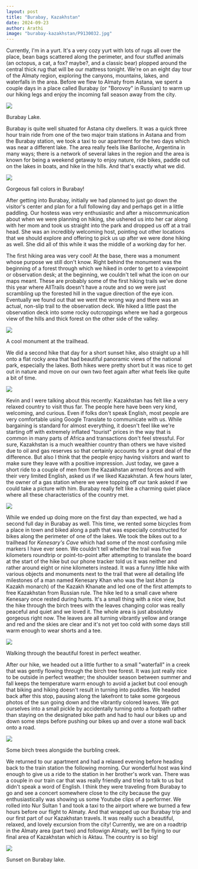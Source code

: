 ```yaml
---
layout: post
title: "Burabay, Kazakhstan"
date: 2024-09-23
author: Arathi
image: "burabay-kazakhstan/P9130032.jpg"
---
```


Currently, I'm in a yurt. It's a very cozy yurt with lots of rugs all over the place, bean bags scattered along the perimeter, and four stuffed animals (an octopus, a cat, a fox? maybe?, and a classic bear) plopped around the central thick rug that will be our mattress tonight. We're on an eight day tour of the Almaty region, exploring the canyons, mountains, lakes, and waterfalls in the area. Before we flew to Almaty from Astana, we spent a couple days in a place called Burabay (or "Borovoy" in Russian) to warm up our hiking legs and enjoy the incoming fall season away from the city.



![](assets/img/burabay-kazakhstan/P9120151.jpg)

<figcaption>

Burabay Lake.

</figcaption>

Burabay is quite well situated for Astana city dwellers. It was a quick three hour train ride from one of the two major train stations in Astana and from the Burabay station, we took a taxi to our apartment for the two days which was near a different lake. The area really feels like Bariloche, Argentina in many ways; there is a network of several lakes in the region and the area is known for being a weekend getaway to enjoy nature, ride bikes, paddle out on the lakes in boats, and hike in the hills. And that's exactly what we did. 



![](assets/img/burabay-kazakhstan/P9130030-2.jpg)

<figcaption>

Gorgeous fall colors in Burabay!

</figcaption>

After getting into Burabay, initially we had planned to just go down the visitor's center and plan for a full following day and perhaps get in a little paddling. Our hostess was very enthusiastic and after a miscommunication about when we were planning on hiking, she ushered us into her car along with her mom and took us straight into the park and dropped us off at a trail head. She was an incredibly welcoming host, pointing out other locations that we should explore and offering to pick us up after we were done hiking as well. She did all of this while it was the middle of a working day for her.

The first hiking area was very cool! At the base, there was a monument whose purpose we still don't know. Right behind the monument was the beginning of a forest through which we hiked in order to get to a viewpoint or observation desk; at the beginning, we couldn't tell what the icon on our maps meant. These are probably some of the first hiking trails we've done this year where AllTrails doesn't have a route and so we were just scrambling up the forested hill in the vague direction of the eye icon. Eventually we found out that we went the wrong way and there was an actual, non-slip trail to the observation deck. We hiked a little past the observation deck into some rocky outcroppings where we had a gorgeous view of the hills and thick forest on the other side of the valley.



![](assets/img/burabay-kazakhstan/P9120140.jpg)

<figcaption>

A cool monument at the trailhead. 

</figcaption>

We did a second hike that day for a short sunset hike, also straight up a hill onto a flat rocky area that had beautiful panoramic views of the national park, especially the lakes. Both hikes were pretty short but it was nice to get out in nature and move on our own two feet again after what feels like quite a bit of time. 



![](assets/img/burabay-kazakhstan/20240912_164534.jpg)

Kevin and I were talking about this recently: Kazakhstan has felt like a very relaxed country to visit thus far. The people here have been very kind, welcoming, and curious. Even if folks don't speak English, most people are very comfortable using Google Translate to communicate with us. While bargaining is standard for almost everything, it doesn't feel like we're starting off with extremely inflated "tourist" prices in the way that is common in many parts of Africa and transactions don't feel stressful. For sure, Kazakhstan is a much wealthier country than others we have visited due to oil and gas reserves so that certainly accounts for a great deal of the difference. But also I think that the people enjoy having visitors and want to make sure they leave with a positive impression. Just today, we gave a short ride to a couple of men from the Kazakhstan armed forces and with their very limited English, asked us if we liked Kazakhstan. A few hours later, the owner of a gas station where we were topping off our tank asked if we could take a picture with him. Burabay really felt like a charming quiet place where all these characteristics of the country met.



![](assets/img/burabay-kazakhstan/P9130003.jpg)

While we ended up doing more on the first day than expected, we had a second full day in Burabay as well. This time, we rented some bicycles from a place in town and biked along a path that was especially constructed for bikes along the perimeter of one of the lakes. We took the bikes out to a trailhead for _Kenesary's Cave_ which had some of the most confusing mile markers I have ever seen. We couldn't tell whether the trail was five kilometers roundtrip or point-to-point after attempting to translate the board at the start of the hike but our phone tracker told us it was neither and rather around eight or nine kilometers instead. It was a funny little hike with various objects and monuments next to the trail that were all detailing life milestones of a man named Kenesary Khan who was the last _khan_ (a Kazakh monarch) of the Kazakh Khanate and led one of the first attempts to free Kazakhstan from Russian rule. The hike led to a small cave where Kenesary once rested during hunts. It's a small thing with a nice view, but the hike through the birch trees with the leaves changing color was really peaceful and quiet and we loved it. The whole area is just absolutely gorgeous right now. The leaves are all turning vibrantly yellow and orange and red and the skies are clear and it's not yet too cold with some days still warm enough to wear shorts and a tee. 



![](assets/img/burabay-kazakhstan/P9130016.jpg)

<figcaption>

Walking through the beautiful forest in perfect weather.

</figcaption>

After our hike, we headed out a little further to a small "waterfall" in a creek that was gently flowing through the birch tree forest. It was just really nice to be outside in perfect weather; the shoulder season between summer and fall keeps the temperature warm enough to avoid a jacket but cool enough that biking and hiking doesn't result in turning into puddles. We headed back after this stop, pausing along the lakefront to take some gorgeous photos of the sun going down and the vibrantly colored leaves. We got ourselves into a small pickle by accidentally turning onto a footpath rather than staying on the designated bike path and had to haul our bikes up and down some steps before pushing our bikes up and over a stone wall back onto a road. 



![](assets/img/burabay-kazakhstan/P9130023.jpg)

<figcaption>

Some birch trees alongside the burbling creek.

</figcaption>

We returned to our apartment and had a relaxed evening before heading back to the train station the following morning. Our wonderful host was kind enough to give us a ride to the station in her brother's work van. There was a couple in our train car that was really friendly and tried to talk to us but didn't speak a word of English. I think they were traveling from Burabay to go and see a concert somewhere close to the city because the guy enthusiastically was showing us some Youtube clips of a performer. We rolled into Nur Sultan 1 and took a taxi to the airport where we burned a few hours before our flight to Almaty. And that wrapped up our Burabay trip and our first part of our Kazakhstan travels. It was really such a beautiful, relaxed, and lovely excursion from the city! Currently, we are on a roadtrip in the Almaty area (part two) and followign Almaty, we'll be flying to our final area of Kazakhstan which is Aktau. The country is so big!



![](assets/img/burabay-kazakhstan/P9130032.jpg)

<figcaption>

Sunset on Burabay lake.

</figcaption>
